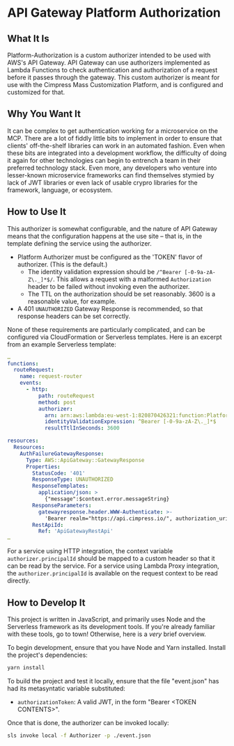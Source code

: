 # API Gateway Platform Authorization

## What It Is

Platform-Authorization is a custom authorizer intended to be used with AWS's API Gateway. API Gateway can use authorizers implemented as Lambda Functions to check authentication and authorization of a request before it passes through the gateway. This custom authorizer is meant for use with the Cimpress Mass Customization Platform, and is configured and customized for that.

## Why You Want It

It can be complex to get authentication working for a microservice on the MCP. There are a lot of fiddly little bits to implement in order to ensure that clients' off-the-shelf libraries can work in an automated fashion. Even when these bits are integrated into a development workflow, the difficulty of doing it again for other technologies can begin to entrench a team in their preferred technology stack. Even more, any developers who venture into lesser-known microservice frameworks can find themselves stymied by lack of JWT libraries or even lack of usable crypro libraries for the framework, language, or ecosystem.

## How to Use It

This authorizer is somewhat configurable, and the nature of API Gateway means that the configuration happens at the use site – that is, in the template defining the service using the authorizer.

- Platform Authorizer must be configured as the 'TOKEN' flavor of authorizer. (This is the default.)
  - The identity validation expression should be `/^Bearer [-0-9a-zA-Z\._]*$/`. This allows a request with a malformed `Authorization` header to be failed without invoking even the authorizer.
  - The TTL on the authorization should be set reasonably. 3600 is a reasonable value, for example.
- A 401 `UNAUTHORIZED` Gateway Response is recommended, so that response headers can be set correctly.

None of these requirements are particularly complicated, and can be configured via CloudFormation or Serverless templates.
Here is an excerpt from an example Serverless template:

```yaml
…
functions:
  routeRequest:
    name: request-router
    events:
      - http:
          path: routeRequest
          method: post
          authorizer:
            arn: arn:aws:lambda:eu-west-1:820870426321:function:Platform-Authorization-master-Authorizer
            identityValidationExpression: ^Bearer [-0-9a-zA-Z\._]*$
            resultTtlInSeconds: 3600

resources:
  Resources:
    AuthFailureGatewayResponse:
      Type: AWS::ApiGateway::GatewayResponse
      Properties:
        StatusCode: '401'
        ResponseType: UNAUTHORIZED
        ResponseTemplates:
          application/json: >
            {"message":$context.error.messageString}
        ResponseParameters:
          gatewayresponse.header.WWW-Authenticate: >-
            'Bearer realm="https://api.cimpress.io/", authorization_uri="https://cimpress.auth0.com/oauth/token"'
        RestApiId:
          Ref: 'ApiGatewayRestApi'
…
```

For a service using HTTP integration, the context variable `authorizer.principalId` should be mapped to a custom header so that it can be read by the service. For a service using Lambda Proxy integration, the `authorizer.principalId` is available on the request context to be read directly.

## How to Develop It

This project is written in JavaScript, and primarily uses Node and the Serverless framework as its development tools. If you're already familiar with these tools, go to town! Otherwise, here is a _very_ brief overview.

To begin development, ensure that you have Node and Yarn installed. Install the project's dependencies:

```bash
yarn install
```

To build the project and test it locally, ensure that the file "event.json" has had its metasyntatic variable substituted:

- `authorizationToken`: A valid JWT, in the form "Bearer \<TOKEN CONTENTS>".

Once that is done, the authorizer can be invoked locally:

```bash
sls invoke local -f Authorizer -p ./event.json
```
